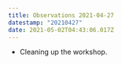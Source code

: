 ```yaml
---
title: Observations 2021-04-27
datestamp: "20210427"
date: 2021-05-02T04:43:06.017Z
---
```

- Cleaning up the workshop.